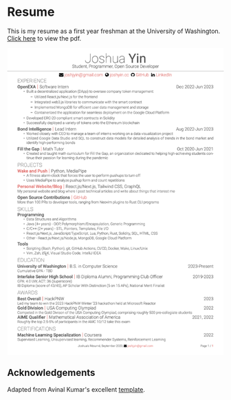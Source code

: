 # Resume

This is my resume as a first year freshman at the University of Washington. [Click here](resume.pdf) to view the pdf.

<img src="resume.png" align=center alt="Joshua Yin's Resume">

## Acknowledgements

Adapted from Avinal Kumar's excellent [template](https://github.com/avinal/resume).
